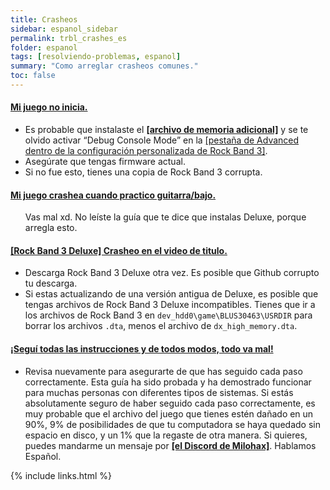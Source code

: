 ```yaml
---
title: Crasheos
sidebar: espanol_sidebar
permalink: trbl_crashes_es
folder: espanol
tags: [resolviendo-problemas, espanol]
summary: "Como arreglar crasheos comunes."
toc: false
---
```


<div class="panel-group" id="accordion">
                    <div class="panel panel-default">
                        <div class="panel-heading">
                            <h4 class="panel-title">
                                <a class="noCrossRef accordion-toggle" data-toggle="collapse" data-parent="#accordion" href="#juego-no-inicia">Mi juego no inicia.</a>
                            </h4>
                        </div>
                        <div id="juego-no-inicia" class="panel-collapse collapse noCrossRef">
                            <div class="panel-body">
                               <ul>
<li>Es probable que instalaste el <a href="https://rb3pc.milohax.org/adv_himem_es" target="_blank"><strong>[archivo de memoria adicional]</strong></a> y se te olvido activar “Debug Console Mode” en la <a href="https://rb3pc.milohax.org/custom_config_adv_es" target="_blank">[pestaña de Advanced dentro de la configuración personalizada de Rock Band 3]</a>.</li>
<li>Asegúrate que tengas firmware actual.</li>
<li>Si no fue esto, tienes una copia de Rock Band 3 corrupta.</li>
</ul>
                            </div>
                        </div>
                    </div>
                    <!-- /.panel -->
                    <div class="panel panel-default">
                        <div class="panel-heading">
                            <h4 class="panel-title">
                                <a class="noCrossRef accordion-toggle" data-toggle="collapse" data-parent="#accordion" href="#crasheo-practica">Mi juego crashea cuando practico guitarra/bajo.</a>
                            </h4>
                        </div>
                        <div id="crasheo-practica" class="panel-collapse collapse noCrossRef">
                            <div class="panel-body">
<ul>Vas mal xd. No leíste la guía que te dice que instalas Deluxe, porque arregla esto.</ul>
                            </div>
                        </div>
                    </div>
                    <!-- /.panel -->
                                        <div class="panel panel-default">
                        <div class="panel-heading">
                            <h4 class="panel-title">
                                <a class="noCrossRef accordion-toggle" data-toggle="collapse" data-parent="#accordion" href="#deluxe-crasheo-en-video">[Rock Band 3 Deluxe] Crasheo en el video de titulo.</a>
                            </h4>
                        </div>
                        <div id="deluxe-crasheo-en-video" class="panel-collapse collapse noCrossRef">
                            <div class="panel-body">
<ul>
<li>Descarga Rock Band 3 Deluxe otra vez. Es posible que Github corrupto tu descarga.</li>
<li>Si estas actualizando de una versión antigua de Deluxe, es posible que tengas archivos de Rock Band 3 Deluxe incompatibles. Tienes que ir a los archivos de Rock Band 3 en <code>dev_hdd0\game\BLUS30463\USRDIR</code> para borrar los archivos <code>.dta</code>, menos el archivo de <code>dx_high_memory.dta</code>.</li>
</ul>
                            </div>
                        </div>
                    </div>
                    <!-- /.panel -->
                                        <div class="panel panel-default">
                        <div class="panel-heading">
                            <h4 class="panel-title">
                                <a class="noCrossRef accordion-toggle" data-toggle="collapse" data-parent="#accordion" href="#todo-va-mal">¡Seguí todas las instrucciones y de todos modos, todo va mal!</a>
                            </h4>
                        </div>
                        <div id="todo-va-mal" class="panel-collapse collapse noCrossRef">
                            <div class="panel-body">
<ul>
<li>Revisa nuevamente para asegurarte de que has seguido cada paso correctamente. Esta guía ha sido probada y ha demostrado funcionar para muchas personas con diferentes tipos de sistemas. Si estás absolutamente seguro de haber seguido cada paso correctamente, es muy probable que el archivo del juego que tienes estén dañado en un 90%, 9% de posibilidades de que tu computadora se haya quedado sin espacio en disco, y un 1% que la regaste de otra manera. Si quieres, puedes mandarme un mensaje por <a href="https://rb3dx.milohax.org/discord" target="_blank"><strong>[el Discord de Milohax]</strong></a>. Hablamos Español.</li>
</ul>
                            </div>
                        </div>
                    </div>
                    <!-- /.panel -->
</div>
<!-- /.panel-group -->

{% include links.html %}